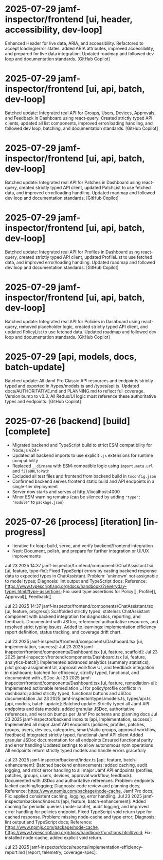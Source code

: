 # 2025-07-29 jamf-inspector/frontend [ui, header, accessibility, dev-loop]
Enhanced Header for live data, ARIA, and accessibility. Refactored to accept loading/error states, added ARIA attributes, improved accessibility, and prepared for live data integration. Updated roadmap and followed dev loop and documentation standards. [GitHub Copilot]
# 2025-07-29 jamf-inspector/frontend [ui, api, batch, dev-loop]
Batched update: Integrated real API for Groups, Users, Devices, Approvals, and Feedback in Dashboard using react-query. Created strictly typed API clients, updated all list components, improved error/loading handling, and followed dev loop, batching, and documentation standards. [GitHub Copilot]
# 2025-07-29 jamf-inspector/frontend [ui, api, batch, dev-loop]
Batched update: Integrated real API for Patches in Dashboard using react-query, created strictly typed API client, updated PatchList to use fetched data, and improved error/loading handling. Updated roadmap and followed dev loop and documentation standards. [GitHub Copilot]
# 2025-07-29 jamf-inspector/frontend [ui, api, batch, dev-loop]
Batched update: Integrated real API for Profiles in Dashboard using react-query, created strictly typed API client, updated ProfileList to use fetched data, and improved error/loading handling. Updated roadmap and followed dev loop and documentation standards. [GitHub Copilot]
# 2025-07-29 jamf-inspector/frontend [ui, api, batch, dev-loop]
Batched update: Integrated real API for Policies in Dashboard using react-query, removed placeholder logic, created strictly typed API client, and updated PolicyList to use fetched data. Updated roadmap and followed dev loop and documentation standards. [GitHub Copilot]
# 2025-07-29 [api, models, docs, batch-update]
Batched update: All Jamf Pro Classic API resources and endpoints strictly typed and exported in /types/models.ts and /types/api.ts. Updated docs/AUTHORITATIVE.md and PLANNING.md to reflect full coverage. Version bump to v0.3. All Redux/UI logic must reference these authoritative types and endpoints. [GitHub Copilot]
# 2025-07-26 [backend] [build] [complete]
- Migrated backend and TypeScript build to strict ESM compatibility for Node.js v24+
- Updated all backend imports to use explicit `.js` extensions for runtime compatibility
- Replaced `__dirname` with ESM-compatible logic using `import.meta.url` and `fileURLToPath`
- Excluded all test files and frontend from backend build in `tsconfig.json`
- Confirmed backend serves frontend static build and API endpoints in a single-tier deployment
- Server now starts and serves at http://localhost:4000
- Minor ESM warning remains (can be silenced by adding `"type": "module"` to `package.json`)

# 2025-07-26 [process] [iteration] [in-progress]
- Iterative fix loop: build, serve, and verify backend/frontend integration
- Next: Document, polish, and prepare for further integration or UI/UX improvements

Jul 23 2025 14:37 jamf-inspector/frontend/components/ChatAssistant.tsx [ui, feature, type-fix]:
Fixed TypeScript errors by casting backend response data to expected types in ChatAssistant. Problem: 'unknown' not assignable to model types; Diagnosis: lint output and TypeScript docs; Reference: https://www.typescriptlang.org/docs/handbook/2/everyday-types.html#type-assertions; Fix: used type assertions for Policy[], Profile[], Approval[], Feedback[].

Jul 23 2025 14:37 jamf-inspector/frontend/components/ChatAssistant.tsx [ui, feature, progress]:
Scaffolded strictly typed, stateless ChatAssistant component with backend integration for diagnostics, reporting, and feedback. Documented with JSDoc, referenced authoritative resources, and resolved strict typing issues. Added to learnings: implementation efficiency report definition, status tracking, and coverage drift chart.

Jul 23 2025 jamf-inspector/frontend/components/Dashboard.tsx [ui, implementation, success]:
Jul 23 2025 jamf-inspector/frontend/components/Dashboard.tsx [ui, feature, scaffold]:
Jul 23 2025 jamf-inspector/frontend/components/Dashboard.tsx [ui, feature, analytics-batch]:
Implemented advanced analytics (summary statistics), pilot group assignment UI, approval workflow UI, and feedback integration in dashboard; batched for efficiency, strictly typed, functional, and documented with JSDoc
Jul 23 2025 jamf-inspector/frontend/components/Dashboard.tsx [ui, feature, remediation-ui]:
Implemented actionable remediation UI for policy/profile conflicts in dashboard; added strictly typed, functional buttons and JSDoc documentation
Jul 23 2025 jamf-inspector/types/models.ts, types/api.ts [api, models, batch-update]:
Batched update: Strictly typed all Jamf API endpoints and data models, added granular JSDoc, authoritative references, and version bumps per Jamf Pro schema and planning docs
Jul 23 2025 jamf-inspector/backend index.ts [api, implementation, success]:
Implemented all major Jamf API endpoints (policies, profiles, patches, groups, users, devices, categories, smart/static groups, approval workflow, feedback)
Integrated strictly typed, functional Jamf API client
Added granular JSDoc documentation for all endpoints
Ensured functional purity and error handling
Updated settings to allow autonomous npm operations
All endpoints return strictly typed models and handle errors gracefully

Jul 23 2025 jamf-inspector/backend/index.ts [api, feature, batch-enhancement]:
Batched backend enhancements: added caching, audit logging, and strict error handling to all major Jamf API endpoints (profiles, patches, groups, users, devices, approval workflow, feedback). Documented with JSDoc and authoritative references. Problem: endpoints lacked caching/logging; Diagnosis: code review and planning docs; Reference: https://www.npmjs.com/package/node-cache, Jamf Pro docs; Fix: applied consistent caching, logging, error handling.
Jul 23 2025 jamf-inspector/backend/index.ts [api, feature, batch-enhancement]:
Added caching for periodic queries (node-cache), audit logging, and improved error handling for policies endpoint. Fixed TypeScript void return type for cached response. Problem: missing node-cache and type error; Diagnosis: lint output and TypeScript docs; Reference: https://www.npmjs.com/package/node-cache, https://www.typescriptlang.org/docs/handbook/functions.html#void; Fix: installed node-cache, added explicit void return.

Jul 23 2025 jamf-inspector/docs/reports/implementation-efficiency-report.md [report, telemetry, coverage-spec]:
